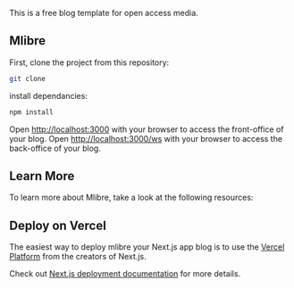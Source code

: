 This is a free blog template for open access media.

## Mlibre

First, clone the project from this repository:

```bash
git clone 
```

install dependancies:
```bash
npm install
```
Open [http://localhost:3000](http://localhost:3000) with your browser to access the front-office of your blog.
Open [http://localhost:3000/ws](http://localhost:3000/ws) with your browser to access the back-office of your blog.


## Learn More

To learn more about Mlibre, take a look at the following resources:

## Deploy on Vercel

The easiest way to deploy mlibre your Next.js app blog is to use the [Vercel Platform](https://vercel.com/new?utm_medium=default-template&filter=next.js&utm_source=create-next-app&utm_campaign=create-next-app-readme) from the creators of Next.js.

Check out [Next.js deployment documentation](https://nextjs.org/docs/deployment) for more details.
